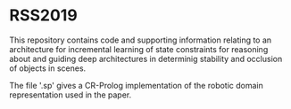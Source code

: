 # RSS2019
This repository contains code and supporting information relating to an architecture for incremental learning of state constraints for reasoning about and guiding deep architectures in determinig stability and occlusion of objects in scenes.

The file '.sp' gives a CR-Prolog implementation of the robotic domain representation used in the paper.
